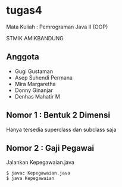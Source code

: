 # tugas4

Mata Kuliah : Pemrograman Java II (OOP)

STMIK AMIKBANDUNG

## Anggota
* Gugi Gustaman
* Asep Suhendi Permana
* Mira Margaretha
* Donny Ginanjar
* Denhas Mahatir M

## Nomor 1 : Bentuk 2 Dimensi

Hanya tersedia superclass dan subclass saja

## Nomor 2 : Gaji Pegawai

Jalankan Kepegawaian.java

```
$ javac Kepegawaian.java
$ java Kepegawaian
```
